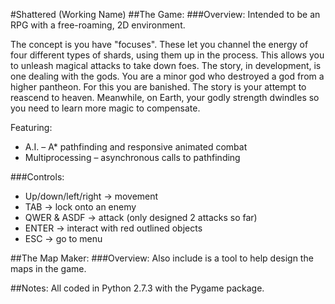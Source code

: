 #Shattered (Working Name)
##The Game:
###Overview:
Intended to be an RPG with a free-roaming, 2D environment.

The concept is you have "focuses". These let you channel the energy of four different types of shards, using them up in the process. This allows you to unleash magical attacks to take down foes. The story, in development, is one dealing with the gods. You are a minor god who destroyed a god from a higher pantheon. For this you are banished. The story is your attempt to reascend to heaven. Meanwhile, on Earth, your godly strength dwindles so you need to learn more magic to compensate.

Featuring:
- A.I. – A* pathfinding and responsive animated combat
- Multiprocessing – asynchronous calls to pathfinding
  
###Controls:
- Up/down/left/right -> movement
- TAB -> lock onto an enemy
- QWER & ASDF -> attack (only designed 2 attacks so far)
- ENTER -> interact with red outlined objects
- ESC -> go to menu

##The Map Maker:
###Overview:
Also include is a tool to help design the maps in the game.

##Notes:
All coded in Python 2.7.3 with the Pygame package.
